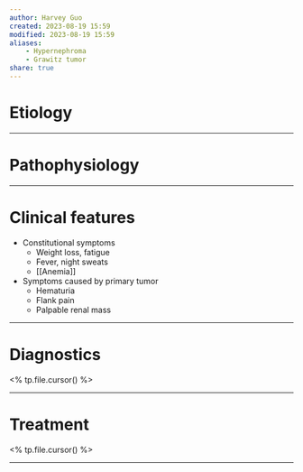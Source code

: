 ```yaml
---
author: Harvey Guo
created: 2023-08-19 15:59
modified: 2023-08-19 15:59
aliases: 
	- Hypernephroma
	- Grawitz tumor
share: true
---
```

# Etiology


---
# Pathophysiology


---
# Clinical features
- Constitutional symptoms
	- Weight loss, fatigue
	- Fever, night sweats 
	- [[Anemia]]
- Symptoms caused by primary tumor
	- Hematuria 
	- Flank pain 
	- Palpable renal mass 

---
# Diagnostics
<% tp.file.cursor() %>

---
# Treatment
<% tp.file.cursor() %>

---
